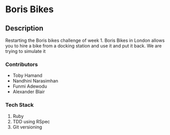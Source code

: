 # Boris Bikes

## Description

Restarting the Boris bikes challenge of week 1. Boris Bikes in London allows you to hire a bike from a docking station and use it and put it back. We are trying to simulate it


### Contributors

* Toby Hamand
* Nandhini Narasimhan
* Funmi Adewodu
* Alexander Blair

### Tech Stack

1. Ruby
2. TDD using RSpec
3. Git versioning
